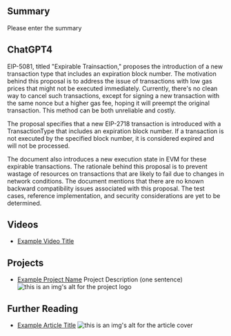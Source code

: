 ## Summary

Please enter the summary

## ChatGPT4

EIP-5081, titled "Expirable Trainsaction," proposes the introduction of a new transaction type that includes an expiration block number. The motivation behind this proposal is to address the issue of transactions with low gas prices that might not be executed immediately. Currently, there's no clean way to cancel such transactions, except for signing a new transaction with the same nonce but a higher gas fee, hoping it will preempt the original transaction. This method can be both unreliable and costly.

The proposal specifies that a new EIP-2718 transaction is introduced with a TransactionType that includes an expiration block number. If a transaction is not executed by the specified block number, it is considered expired and will not be processed.

The document also introduces a new execution state in EVM for these expirable transactions. The rationale behind this proposal is to prevent wastage of resources on transactions that are likely to fail due to changes in network conditions. The document mentions that there are no known backward compatibility issues associated with this proposal. The test cases, reference implementation, and security considerations are yet to be determined.

## Videos

- [Example Video Title](https://www.youtube.com/watch?v=TDGq4aeevgY)

## Projects

- [Example Project Name](https://xxxx.xxx/xxxxx) Project Description (one sentence) ![this is an img's alt for the project logo](https://xxxx.xxx/project-logo.xxx)

## Further Reading

- [Example Article Title](https://xxxx.xxx/xxxxx) ![this is an img's alt for the article cover](https://xxxx.xxx/article-cover.xxx)
